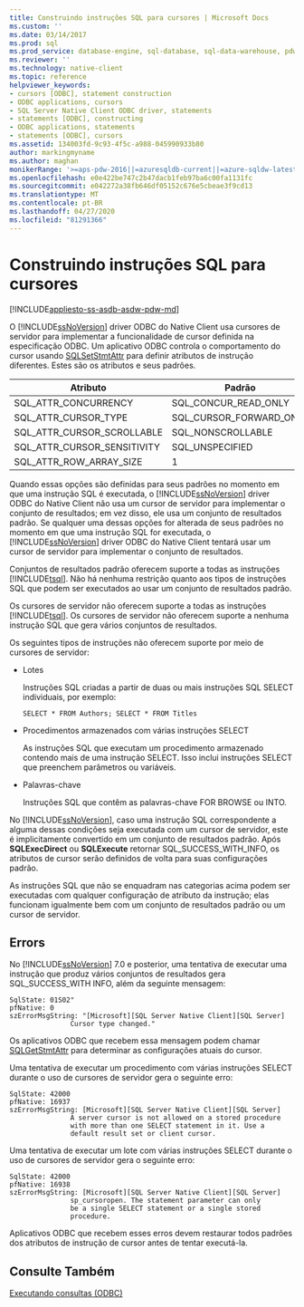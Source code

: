 ```yaml
---
title: Construindo instruções SQL para cursores | Microsoft Docs
ms.custom: ''
ms.date: 03/14/2017
ms.prod: sql
ms.prod_service: database-engine, sql-database, sql-data-warehouse, pdw
ms.reviewer: ''
ms.technology: native-client
ms.topic: reference
helpviewer_keywords:
- cursors [ODBC], statement construction
- ODBC applications, cursors
- SQL Server Native Client ODBC driver, statements
- statements [ODBC], constructing
- ODBC applications, statements
- statements [ODBC], cursors
ms.assetid: 134003fd-9c93-4f5c-a988-045990933b80
author: markingmyname
ms.author: maghan
monikerRange: '>=aps-pdw-2016||=azuresqldb-current||=azure-sqldw-latest||>=sql-server-2016||=sqlallproducts-allversions||>=sql-server-linux-2017||=azuresqldb-mi-current'
ms.openlocfilehash: e0e422be747c2b47dacb1feb97ba6c00fa1131fc
ms.sourcegitcommit: e042272a38fb646df05152c676e5cbeae3f9cd13
ms.translationtype: MT
ms.contentlocale: pt-BR
ms.lasthandoff: 04/27/2020
ms.locfileid: "81291366"
---
```

# <a name="constructing-sql-statements-for-cursors"></a>Construindo instruções SQL para cursores
[!INCLUDE[appliesto-ss-asdb-asdw-pdw-md](../../includes/appliesto-ss-asdb-asdw-pdw-md.md)]

  O [!INCLUDE[ssNoVersion](../../includes/ssnoversion-md.md)] driver ODBC do Native Client usa cursores de servidor para implementar a funcionalidade de cursor definida na especificação ODBC. Um aplicativo ODBC controla o comportamento do cursor usando [SQLSetStmtAttr](../../relational-databases/native-client-odbc-api/sqlsetstmtattr.md) para definir atributos de instrução diferentes. Estes são os atributos e seus padrões.  
  
|Atributo|Padrão|  
|---------------|-------------|  
|SQL_ATTR_CONCURRENCY|SQL_CONCUR_READ_ONLY|  
|SQL_ATTR_CURSOR_TYPE|SQL_CURSOR_FORWARD_ONLY|  
|SQL_ATTR_CURSOR_SCROLLABLE|SQL_NONSCROLLABLE|  
|SQL_ATTR_CURSOR_SENSITIVITY|SQL_UNSPECIFIED|  
|SQL_ATTR_ROW_ARRAY_SIZE|1|  
  
 Quando essas opções são definidas para seus padrões no momento em que uma instrução SQL é executada, o [!INCLUDE[ssNoVersion](../../includes/ssnoversion-md.md)] driver ODBC do Native Client não usa um cursor de servidor para implementar o conjunto de resultados; em vez disso, ele usa um conjunto de resultados padrão. Se qualquer uma dessas opções for alterada de seus padrões no momento em que uma instrução SQL for executada, o [!INCLUDE[ssNoVersion](../../includes/ssnoversion-md.md)] driver ODBC do Native Client tentará usar um cursor de servidor para implementar o conjunto de resultados.  
  
 Conjuntos de resultados padrão oferecem suporte a todas as instruções [!INCLUDE[tsql](../../includes/tsql-md.md)]. Não há nenhuma restrição quanto aos tipos de instruções SQL que podem ser executados ao usar um conjunto de resultados padrão.  
  
 Os cursores de servidor não oferecem suporte a todas as instruções [!INCLUDE[tsql](../../includes/tsql-md.md)]. Os cursores de servidor não oferecem suporte a nenhuma instrução SQL que gera vários conjuntos de resultados.  
  
 Os seguintes tipos de instruções não oferecem suporte por meio de cursores de servidor:  
  
-   Lotes  
  
     Instruções SQL criadas a partir de duas ou mais instruções SQL SELECT individuais, por exemplo:  
  
    ```  
    SELECT * FROM Authors; SELECT * FROM Titles  
    ```  
  
-   Procedimentos armazenados com várias instruções SELECT  
  
     As instruções SQL que executam um procedimento armazenado contendo mais de uma instrução SELECT. Isso inclui instruções SELECT que preenchem parâmetros ou variáveis.  
  
-   Palavras-chave  
  
     Instruções SQL que contêm as palavras-chave FOR BROWSE ou INTO.  
  
 No [!INCLUDE[ssNoVersion](../../includes/ssnoversion-md.md)], caso uma instrução SQL correspondente a alguma dessas condições seja executada com um cursor de servidor, este é implicitamente convertido em um conjunto de resultados padrão. Após **SQLExecDirect** ou **SQLExecute** retornar SQL_SUCCESS_WITH_INFO, os atributos de cursor serão definidos de volta para suas configurações padrão.  
  
 As instruções SQL que não se enquadram nas categorias acima podem ser executadas com qualquer configuração de atributo da instrução; elas funcionam igualmente bem com um conjunto de resultados padrão ou um cursor de servidor.  
  
## <a name="errors"></a>Errors  
 No [!INCLUDE[ssNoVersion](../../includes/ssnoversion-md.md)] 7.0 e posterior, uma tentativa de executar uma instrução que produz vários conjuntos de resultados gera SQL_SUCCESS_WITH INFO, além da seguinte mensagem:  
  
```  
SqlState: 01S02"  
pfNative: 0  
szErrorMsgString: "[Microsoft][SQL Server Native Client][SQL Server]  
               Cursor type changed."  
```  
  
 Os aplicativos ODBC que recebem essa mensagem podem chamar [SQLGetStmtAttr](../../relational-databases/native-client-odbc-api/sqlgetstmtattr.md) para determinar as configurações atuais do cursor.  
  
 Uma tentativa de executar um procedimento com várias instruções SELECT durante o uso de cursores de servidor gera o seguinte erro:  
  
```  
SqlState: 42000  
pfNative: 16937  
szErrorMsgString: [Microsoft][SQL Server Native Client][SQL Server]  
               A server cursor is not allowed on a stored procedure  
               with more than one SELECT statement in it. Use a  
               default result set or client cursor.  
```  
  
 Uma tentativa de executar um lote com várias instruções SELECT durante o uso de cursores de servidor gera o seguinte erro:  
  
```  
SqlState: 42000  
pfNative: 16938  
szErrorMsgString: [Microsoft][SQL Server Native Client][SQL Server]  
               sp_cursoropen. The statement parameter can only  
               be a single SELECT statement or a single stored   
               procedure.  
```  
  
 Aplicativos ODBC que recebem esses erros devem restaurar todos padrões dos atributos de instrução de cursor antes de tentar executá-la.  
  
## <a name="see-also"></a>Consulte Também  
 [Executando consultas &#40;ODBC&#41;](../../relational-databases/native-client-odbc-queries/executing-queries-odbc.md)  
  
  
